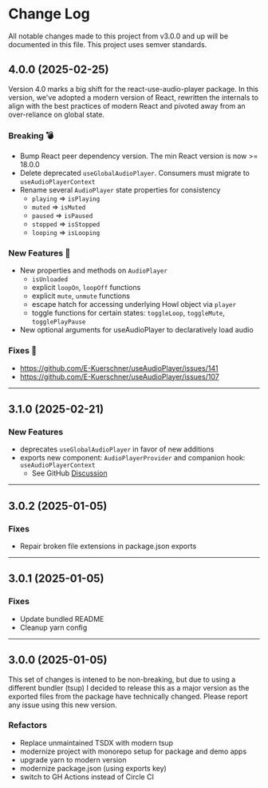 # Change Log

All notable changes made to this project from v3.0.0 and up will be documented in this file. This project uses semver standards.

## 4.0.0 (2025-02-25)

Version 4.0 marks a big shift for the react-use-audio-player package.
In this version, we've adopted a modern version of React, 
rewritten the internals to align with the best practices of modern React and pivoted away from an over-reliance on global state.

### Breaking 💣

- Bump React peer dependency version. The min React version is now >= 18.0.0
- Delete deprecated `useGlobalAudioPlayer`. Consumers must migrate to `useAudioPlayerContext`
- Rename several `AudioPlayer` state properties for consistency
  - `playing` => `isPlaying`
  - `muted` => `isMuted`
  - `paused` => `isPaused`
  - `stopped` => `isStopped`
  - `looping` => `isLooping`

### New Features 🚀

- New properties and methods on `AudioPlayer`
  - `isUnloaded`
  - explicit `loopOn`, `loopOff` functions
  - explicit `mute`, `unmute` functions
  - escape hatch for accessing underlying Howl object via `player`
  - toggle functions for certain states: `toggleLoop`, `toggleMute`, `togglePlayPause`
- New optional arguments for useAudioPlayer to declaratively load audio

### Fixes 🐛

- https://github.com/E-Kuerschner/useAudioPlayer/issues/141
- https://github.com/E-Kuerschner/useAudioPlayer/issues/107

---

## 3.1.0 (2025-02-21)

### New Features

- deprecates `useGlobalAudioPlayer` in favor of new additions
- exports new component: `AudioPlayerProvider` and companion hook: `useAudioPlayerContext`
  - See GitHub [Discussion](https://github.com/E-Kuerschner/useAudioPlayer/discussions/157)

---

## 3.0.2 (2025-01-05)

### Fixes

- Repair broken file extensions in package.json exports

---

## 3.0.1 (2025-01-05)

### Fixes

- Update bundled README
- Cleanup yarn config

---

## 3.0.0 (2025-01-05)

This set of changes is intened to be non-breaking, but due to using a different bundler (tsup) I decided to release this as a major version as the exported files from the package have technically changed. 
Please report any issue using this new version.

### Refactors

- Replace unmaintained TSDX with modern tsup
- modernize project with monorepo setup for package and demo apps
- upgrade yarn to modern version
- modernize package.json (using exports key)
- switch to GH Actions instead of Circle CI
